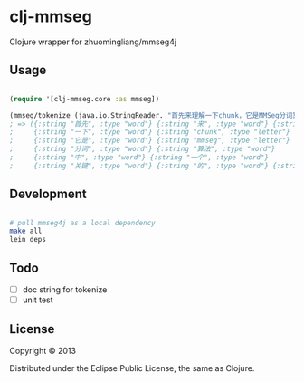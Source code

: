 # clj-mmseg

Clojure wrapper for zhuomingliang/mmseg4j

## Usage

```clojure

(require '[clj-mmseg.core :as mmseg])

(mmseg/tokenize (java.io.StringReader. "首先来理解一下chunk，它是MMSeg分词算法中一个关键的概念。") :complex)
; => ({:string "首先", :type "word"} {:string "来", :type "word"} {:string "理解", :type "word"}
;     {:string "一下", :type "word"} {:string "chunk", :type "letter"}
;     {:string "它是", :type "word"} {:string "mmseg", :type "letter"} 
;     {:string "分词", :type "word"} {:string "算法", :type "word"}
;     {:string "中", :type "word"} {:string "一个", :type "word"}
;     {:string "关键", :type "word"} {:string "的", :type "word"} {:string "概念", :type "word"})

```

## Development

```bash

# pull mmseg4j as a local dependency
make all
lein deps

```

## Todo
- [ ] doc string for tokenize
- [ ] unit test

## License

Copyright © 2013 

Distributed under the Eclipse Public License, the same as Clojure.
